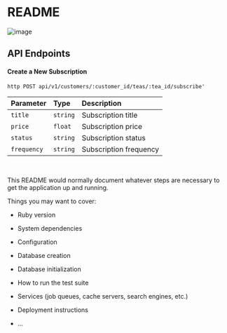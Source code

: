 # README
![image](https://github.com/kbergstrom78/TeaMe/assets/124642113/97e67f83-683a-48de-b290-48bcf8dd95c9)


## API Endpoints

#### Create a New Subscription

`http
  POST api/v1/customers/:customer_id/teas/:tea_id/subscribe'
`

| Parameter | Type     | Description                |
| :-------- | :------- | :------------------------- |
| `title` | `string` |  Subscription title |
| `price` | `float`  |  Subscription price |
| `status` | `string` | Subscription status |
| `frequency` | `string` | Subscription frequency |

<br>

This README would normally document whatever steps are necessary to get the
application up and running.

Things you may want to cover:

* Ruby version

* System dependencies

* Configuration

* Database creation

* Database initialization

* How to run the test suite

* Services (job queues, cache servers, search engines, etc.)

* Deployment instructions

* ...
